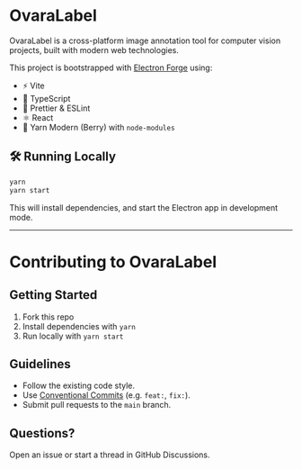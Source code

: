 # OvaraLabel

OvaraLabel is a cross-platform image annotation tool for computer vision projects, built with modern web technologies.

This project is bootstrapped with [Electron Forge](https://www.electronforge.io/) using:

- ⚡️ Vite
- 🧠 TypeScript
- 💅 Prettier & ESLint
- ⚛️ React
- 🧶 Yarn Modern (Berry) with `node-modules`

## 🛠️ Running Locally

```bash
yarn
yarn start
```

This will install dependencies, and start the Electron app in development mode.

---

# Contributing to OvaraLabel

## Getting Started

1. Fork this repo
2. Install dependencies with `yarn`
3. Run locally with `yarn start`

## Guidelines

- Follow the existing code style.
- Use [Conventional Commits](https://www.conventionalcommits.org/) (e.g. `feat:`, `fix:`).
- Submit pull requests to the `main` branch.

## Questions?

Open an issue or start a thread in GitHub Discussions.
